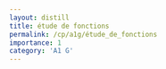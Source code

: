 ```yaml
---
layout: distill
title: étude de fonctions
permalink: /cp/a1g/étude_de_fonctions
importance: 1
category: 'A1 G'
---
```

